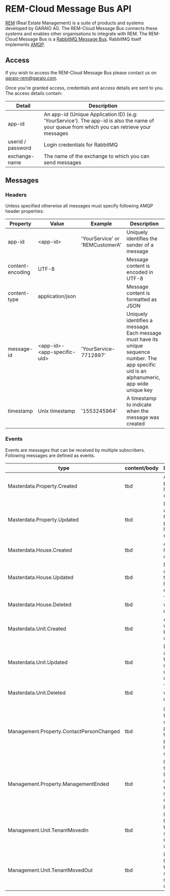 ﻿# REM-Cloud Message Bus API
[REM](https://www.garaio-rem.ch/) (Real Estate Management) is a suite of products and systems developed by GARAIO AG. The REM-Cloud Message Bus connects
these systems and enables other organisations to integrate with REM. The REM-Cloud Message Bus is a [RabbitMQ Message Bus](https://www.rabbitmq.com/).
RabbitMQ itself implements [AMQP](https://www.amqp.org/).
## Access
If you wish to access the REM-Cloud Message Bus please contact us on [garaio-rem@garaio.com](mailto:youraddress@ucsc.edu).

Once you're granted access, credentials and access details are sent to you. The access details contain:

Detail | Description
-|-
app-id | An app-id (Unique Application ID) (e.g: 'YourService'). The app-id is also the name of your queue from which you can retrieve your messages
userid / password | Login  credentials for RabbitMQ
exchange-name | The name of the exchange to which you can send messages

## Messages
### Headers
Unless specified otherwise all messages must specify following AMQP header properties:

Property | Value | Example | Description
-|-|-|-
app-id| \<app-id> | 'YourService' or 'REMCustomerA'  | Uniquely identifies the sender of a message |
content-encoding | UTF-8 || Message content is encoded in UTF-8 |
content-type| application/json || Message content is formatted as JSON |
message-id | \<app-id>-\<app-specific-uid>| 'YourService-7712897' | Uniquely identifies a message. Each message must have its unique sequence number. The app specific uid is an alphanumeric, app wide unique key |
timestamp | Unix timestamp | '1553245964' | A timestamp to indicate when the message was created |

### Events
Events are messages that can be received by multiple subscribers. Following messages are defined as events.

type | content/body | Description
-|-|-
Masterdata.Property.Created | tbd | A new property has been created
Masterdata.Property.Updated | tbd | Data associated to a property has changed
Masterdata.House.Created | tbd | A house has been created
Masterdata.House.Updated | tbd | Data associated to a house has changed
Masterdata.House.Deleted | tbd | The house was deleted
Masterdata.Unit.Created | tbd | A rentable unit has been created
Masterdata.Unit.Updated | tbd | Data associated to a rentable unit has changed
Masterdata.Unit.Deleted | tbd | The unit was deleted
|||
Management.Property.ContactPersonChanged | tbd | Informs that the contact person for this property has changed
Management.Property.ManagementEnded | tbd | Informs that the REM customer ended managing a certain property
Management.Unit.TenantMovedIn | tbd | Informs that the tenant started renting the unit
Management.Unit.TenantMovedOut | tbd | Informs that the tenant stopped renting the unit

